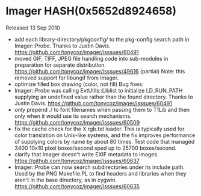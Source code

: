 # Imager HASH(0x5652d8924658)

Released 13 Sep 2010

- add each library-directory/pkgconfig/ to the pkg-config search path in Imager::Probe. Thanks to Justin Davis. https://github.com/tonycoz/imager/isssues/60491 
- moved GIF, TIFF, JPEG file handling code into sub-modules in preparation for separate distribution. https://github.com/tonycoz/imager/isssues/49616 (partial) Note: this removed support for libungif from Imager. 
- optimize filled box drawing (color, not fill) Bug fixes: 
- Imager::Probe was calling ExtUtils::Liblist to initialize LD_RUN_PATH supplying an undefined value rather than the found directory. Thanks to Justin Davis. https://github.com/tonycoz/imager/isssues/60491 
- only prepend ./ to font filenames when passing them to T1Lib and then only when it would use its search mechanisms. https://github.com/tonycoz/imager/isssues/60509 
- fix the cache check for the X rgb.txt loader. This is typically used for color translation on Unix-like systems, and the fix improves performance of supplying colors by name by about 80 times. Test code that managed 3400 10x10 pixel boxes/second sped up to 25700 boxes/second. 
- clarify that Imager doesn't write EXIF metadata to images. https://github.com/tonycoz/imager/isssues/60637 
- Imager::Probe can now search subdirectories under its include path. Used by the PNG Makefile.PL to find headers and libraries when they aren't in the base directory, as in cygwin. https://github.com/tonycoz/imager/isssues/60635